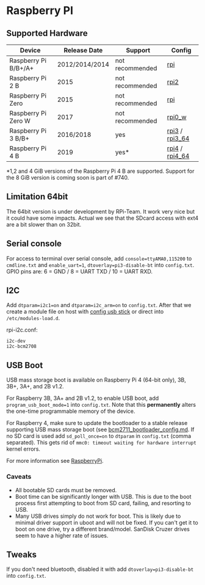 # Raspberry PI

## Supported Hardware

| Device              | Release Date  | Support         | Config             |
|---------------------|---------------|-----------------|--------------------|
| Raspberry Pi B/B+/A+|2012/2014/2014 | not recommended | [rpi](../../../buildroot-external/configs/rpi_defconfig)              |
| Raspberry Pi 2 B    |2015           | not recommended | [rpi2](../../../buildroot-external/configs/rpi2_defconfig)             |
| Raspberry Pi Zero   |2015           | not recommended | [rpi](../../../buildroot-external/configs/rpi_defconfig)              |
| Raspberry Pi Zero W |2017           | not recommended | [rpi0_w](../../../buildroot-external/configs/rpi0_w_defconfig)           |
| Raspberry Pi 3 B/B+ |2016/2018      | yes             | [rpi3](../../../buildroot-external/configs/rpi3_defconfig) / [rpi3_64](../../../buildroot-external/configs/rpi3_64_defconfig) |
| Raspberry Pi 4 B    |2019           | yes*            | [rpi4](../../../buildroot-external/configs/rpi4_defconfig) / [rpi4_64](../../../buildroot-external/configs/rpi4_64_defconfig) |

\*1,2 and 4 GiB versions of the Raspberry Pi 4 B are supported. Support for the 8 GiB version is coming soon is part of #740.

## Limitation 64bit

The 64bit version is under development by RPi-Team. It work very nice but it could have some impacts. Actual we see that the SDcard access with ext4 are a bit slower than on 32bit.

## Serial console

For access to terminal over serial console, add `console=ttyAMA0,115200` to `cmdline.txt` and `enable_uart=1`, `dtoverlay=pi3-disable-bt` into `config.txt`. GPIO pins are: 6 = GND / 8 = UART TXD / 10 = UART RXD.

## I2C

Add `dtparam=i2c1=on` and `dtparam=i2c_arm=on` to `config.txt`. After that we create a module file on host with [config usb stick][config] or direct into `/etc/modules-load.d`.

rpi-i2c.conf:
```
i2c-dev
i2c-bcm2708
```

## USB Boot

USB mass storage boot is available on Raspberry Pi 4 (64-bit only), 3B, 3B+, 3A+, and 2B v1.2.

For Raspberry 3B, 3A+ and 2B v1.2, to enable USB boot, add `program_usb_boot_mode=1` into `config.txt`. Note that this **permanently** alters the one-time programmable memory of the device.

For Raspberry 4, make sure to update the bootloader to a stable release
supporting USB mass storage boot (see
[bcm2711_bootloader_config.md](https://www.raspberrypi.org/documentation/hardware/raspberrypi/bcm2711_bootloader_config.md#usbmassstorageboot). If no SD card is used add `sd_poll_once=on` to `dtparam` in `config.txt` (comma separated). This gets rid of `mmc0: timeout waiting for hardware interrupt` kernel errors.

For more information see [RaspberryPi](https://www.raspberrypi.org/documentation/hardware/raspberrypi/bootmodes/msd.md).

### Caveats

* All bootable SD cards must be removed.
* Boot time can be significantly longer with USB. This is due to the boot process first attempting to boot from SD card, failing, and resorting to USB.
* Many USB drives simply do not work for boot. This is likely due to minimal driver support in uboot and will not be fixed. If you can't get it to boot on one drive, try a different brand/model. SanDisk Cruzer drives seem to have a higher rate of issues.

## Tweaks

If you don't need bluetooth, disabled it with add `dtoverlay=pi3-disable-bt` into `config.txt`.

[config]: ../../configuration.md#automatic
